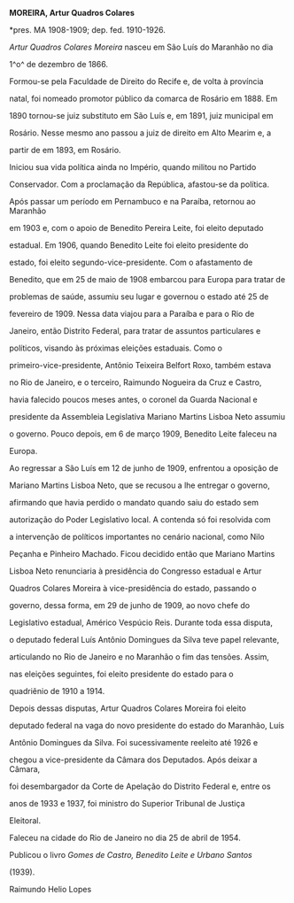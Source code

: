 **MOREIRA, Artur Quadros Colares**



\*pres. MA 1908-1909; dep. fed. 1910-1926.



*Artur Quadros Colares Moreira* nasceu em São Luís do Maranhão no dia

1^o^ de dezembro de 1866.



Formou-se pela Faculdade de Direito do Recife e, de volta à província

natal, foi nomeado promotor público da comarca de Rosário em 1888. Em

1890 tornou-se juiz substituto em São Luís e, em 1891, juiz municipal em

Rosário. Nesse mesmo ano passou a juiz de direito em Alto Mearim e, a

partir de em 1893, em Rosário.



Iniciou sua vida política ainda no Império, quando militou no Partido

Conservador. Com a proclamação da República, afastou-se da política.

Após passar um período em Pernambuco e na Paraíba, retornou ao Maranhão

em 1903 e, com o apoio de Benedito Pereira Leite, foi eleito deputado

estadual. Em 1906, quando Benedito Leite foi eleito presidente do

estado, foi eleito segundo-vice-presidente. Com o afastamento de

Benedito, que em 25 de maio de 1908 embarcou para Europa para tratar de

problemas de saúde, assumiu seu lugar e governou o estado até 25 de

fevereiro de 1909. Nessa data viajou para a Paraíba e para o Rio de

Janeiro, então Distrito Federal, para tratar de assuntos particulares e

políticos, visando às próximas eleições estaduais. Como o

primeiro-vice-presidente, Antônio Teixeira Belfort Roxo, também estava

no Rio de Janeiro, e o terceiro, Raimundo Nogueira da Cruz e Castro,

havia falecido poucos meses antes, o coronel da Guarda Nacional e

presidente da Assembleia Legislativa Mariano Martins Lisboa Neto assumiu

o governo. Pouco depois, em 6 de março 1909, Benedito Leite faleceu na

Europa.



Ao regressar a São Luís em 12 de junho de 1909, enfrentou a oposição de

Mariano Martins Lisboa Neto, que se recusou a lhe entregar o governo,

afirmando que havia perdido o mandato quando saiu do estado sem

autorização do Poder Legislativo local. A contenda só foi resolvida com

a intervenção de políticos importantes no cenário nacional, como Nilo

Peçanha e Pinheiro Machado. Ficou decidido então que Mariano Martins

Lisboa Neto renunciaria à presidência do Congresso estadual e Artur

Quadros Colares Moreira à vice-presidência do estado, passando o

governo, dessa forma, em 29 de junho de 1909, ao novo chefe do

Legislativo estadual, Américo Vespúcio Reis. Durante toda essa disputa,

o deputado federal Luís Antônio Domingues da Silva teve papel relevante,

articulando no Rio de Janeiro e no Maranhão o fim das tensões. Assim,

nas eleições seguintes, foi eleito presidente do estado para o

quadriênio de 1910 a 1914.



Depois dessas disputas, Artur Quadros Colares Moreira foi eleito

deputado federal na vaga do novo presidente do estado do Maranhão, Luís

Antônio Domingues da Silva. Foi sucessivamente reeleito até 1926 e

chegou a vice-presidente da Câmara dos Deputados. Após deixar a Câmara,

foi desembargador da Corte de Apelação do Distrito Federal e, entre os

anos de 1933 e 1937, foi ministro do Superior Tribunal de Justiça

Eleitoral.



Faleceu na cidade do Rio de Janeiro no dia 25 de abril de 1954.



Publicou o livro *Gomes de Castro, Benedito Leite e Urbano Santos*

(1939).



Raimundo Helio Lopes



